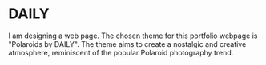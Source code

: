 # DAILY
I am designing a web page. The chosen theme for this portfolio webpage is "Polaroids by DAILY". The theme aims to create a nostalgic and creative atmosphere, reminiscent of the popular Polaroid photography trend.
